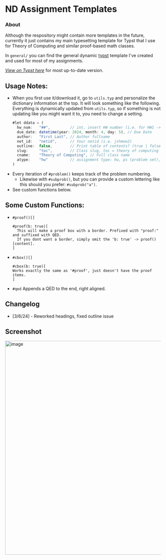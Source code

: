 # ND Assignment Templates
### About
Although the respository might contain more templates in the future, currently it just contains my main typesetting template for Typst that I use for Theory of Computing and similar proof-based math classes.

In `general/` you can find the general dynamic [typst](https://typst.app) template I've created and used for most of my assignments.

[_*View on Typst here*_](https://typst.app/project/rMbq_AyCwbEcPnz6IrXDtQ) for most up-to-date version.

## Usage Notes:
- When you first use it/download it, go to `utils.typ` and personalize the dictionary information at the top.
  It will look something like the following. Everything is dynamically updated from `utils.typ`, so if something is not updating like you might want it to, you need to change a setting.
  ```js
  #let ddata = (
    hw_num:   "##",         // int, insert HW number (i.e. for HW1 -> 01)
    due_date: datetime(year: 2024, month: 4, day: 5), // Due Date
    author:   "First Last", // Author fullname
    net_id:   "netid",      // Your netid (i.e. jshmoe2)
    outline:  false,        // Print table of contents? (true | false)... table of contents not working right now..
    slug:     "toc",        // Class slug, toc = theory of computing
    cname:    "Theory of Computing", // Full class name
    atype:    "hw"          // assignment type: hw, ps (problem set), etc
  )
  ```
- Every iteration of `#problem()` keeps track of the problem numbering.
  - Likewise with `#subprob()`, but you can provide a custom lettering like this should you prefer: `#subprob("a")`. 
- See custom functions below.

## Some Custom Functions:
- `#proof()[]`
  ```
  #proof(b: true)[
    This will make a proof box with a border. Prefixed with "proof:" and suffixed with QED.
    If you dont want a border, simply omit the 'b: true' -> proof()[content].
  ]
  ```
- `#cbox()[]`
    ```
  #cbox(b: true)[
    Works exactly the same as '#proof', just doesn't have the proof items.
  ]
  ```
- `#qed`
  Appends a QED to the end, right aligned.

## Changelog
- [3/6/24] - Reworked headings, fixed outline issue

## Screenshot
<img width="690" alt="image" src="https://github.com/gmax9803/nd-assignment-templates/assets/27639180/5a85b3a9-f941-41c7-b404-88e724dfb889">

